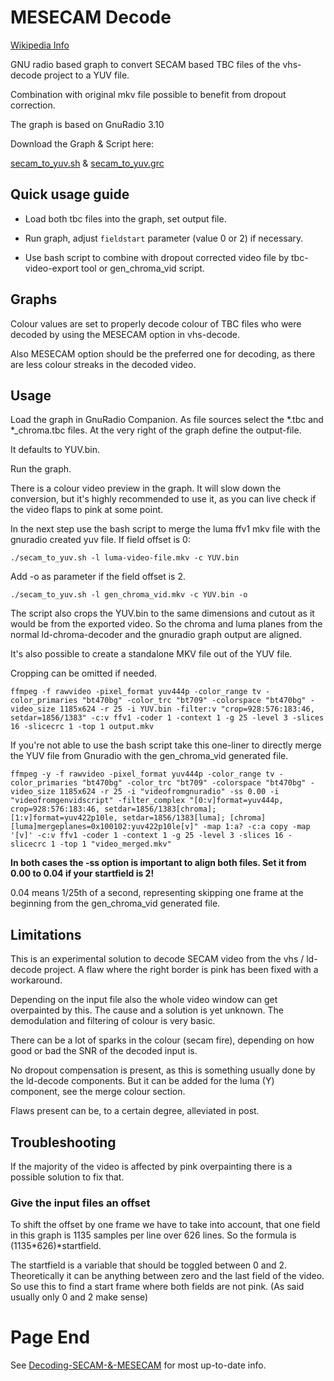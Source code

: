 # MESECAM Decode


[Wikipedia Info](https://en.wikipedia.org/wiki/SECAM#MESECAM_(home_recording))

GNU radio based graph to convert SECAM based TBC files of the vhs-decode project to a YUV file. 

Combination with original mkv file possible to benefit from dropout correction.

The graph is based on GnuRadio 3.10

Download the Graph & Script here:

[secam_to_yuv.sh](https://github.com/oyvindln/vhs-decode/wiki/assets/gnu-radio/secam_to_yuv.sh) & [secam_to_yuv.grc](https://github.com/oyvindln/vhs-decode/wiki/assets/gnu-radio/secam_to_yuv.grc)


## Quick usage guide


- Load both tbc files into the graph, set output file.
  
- Run graph, adjust `fieldstart` parameter (value 0 or 2) if necessary.
  
- Use bash script to combine with dropout corrected video file by tbc-video-export tool or gen_chroma_vid script.



## Graphs


Colour values are set to properly decode colour of TBC files who were decoded by using the MESECAM option in vhs-decode. 

Also MESECAM option should be the preferred one for decoding, as there are less colour streaks in the decoded video.


## Usage


Load the graph in GnuRadio Companion. As file sources select the \*.tbc and \*\_chroma.tbc files. At the very right of the graph define the output-file. 

It defaults to YUV.bin.

Run the graph. 

There is a colour video preview in the graph. It will slow down the conversion, but it's highly recommended to use it, as you can live check if the video flaps to pink at some point.

In the next step use the bash script to merge the luma ffv1 mkv file with the gnuradio created yuv file.
If field offset is 0:

```
./secam_to_yuv.sh -l luma-video-file.mkv -c YUV.bin
```

Add -o as parameter if the field offset is 2.

```
./secam_to_yuv.sh -l gen_chroma_vid.mkv -c YUV.bin -o
```

The script also crops the YUV.bin to the same dimensions and cutout as it would be from the exported video. So the chroma and luma planes from the normal ld-chroma-decoder and the gnuradio graph output are aligned.


It's also possible to create a standalone MKV file out of the YUV file. 

Cropping can be omitted if needed.

```
ffmpeg -f rawvideo -pixel_format yuv444p -color_range tv -color_primaries "bt470bg" -color_trc "bt709" -colorspace "bt470bg" -video_size 1185x624 -r 25 -i YUV.bin -filter:v "crop=928:576:183:46, setdar=1856/1383" -c:v ffv1 -coder 1 -context 1 -g 25 -level 3 -slices 16 -slicecrc 1 -top 1 output.mkv
```

If you're not able to use the bash script take this one-liner to directly merge the YUV file from Gnuradio with the gen_chroma_vid generated file.

```
ffmpeg -y -f rawvideo -pixel_format yuv444p -color_range tv -color_primaries "bt470bg" -color_trc "bt709" -colorspace "bt470bg" -video_size 1185x624 -r 25 -i "videofromgnuradio" -ss 0.00 -i "videofromgenvidscript" -filter_complex "[0:v]format=yuv444p, crop=928:576:183:46, setdar=1856/1383[chroma]; [1:v]format=yuv422p10le, setdar=1856/1383[luma]; [chroma][luma]mergeplanes=0x100102:yuv422p10le[v]" -map 1:a? -c:a copy -map '[v]' -c:v ffv1 -coder 1 -context 1 -g 25 -level 3 -slices 16 -slicecrc 1 -top 1 "video_merged.mkv"
```


**In both cases the -ss option is important to align both files. Set it from 0.00 to 0.04 if your startfield is 2!**

0.04 means 1/25th of a second, representing skipping one frame at the beginning from the gen_chroma_vid generated file.


## Limitations


This is an experimental solution to decode SECAM video from the vhs / ld-decode project. A flaw where the right border is pink has been fixed with a workaround.

Depending on the input file also the whole video window can get overpainted by this. The cause and a solution is yet unknown.
The demodulation and filtering of colour is very basic. 

There can be a lot of sparks in the colour (secam fire), depending on how good or bad the SNR of the decoded input is.

No dropout compensation is present, as this is something usually done by the ld-decode components. But it can be added for the luma (Y) component, see the merge colour section.

Flaws present can be, to a certain degree, alleviated in post.


## Troubleshooting


If the majority of the video is affected by pink overpainting there is a possible solution to fix that.


### Give the input files an offset


To shift the offset by one frame we have to take into account, that one field in this graph is 1135 samples per line over 626 lines. So the formula is (1135*626)*startfield.

The startfield is a variable that should be toggled between 0 and 2. Theoretically it can be anything between zero and the last field of the video. So use this to find a start frame where both fields are not pink. (As said usually only 0 and 2 make sense)

# Page End 

See [Decoding-SECAM-&-MESECAM](https://github.com/oyvindln/vhs-decode/wiki/Decoding-SECAM-&-MESECAM) for most up-to-date info.